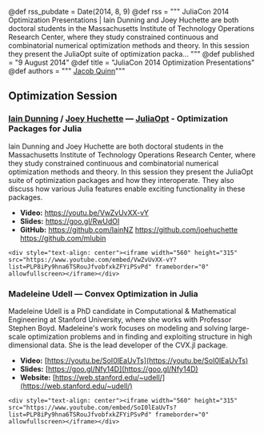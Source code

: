 @def rss_pubdate = Date(2014, 8, 9)
@def rss = """ JuliaCon 2014 Optimization Presentations | Iain Dunning and Joey Huchette are both doctoral students in the Massachusetts Institute of Technology Operations Research Center, where they study constrained continuous and combinatorial numerical optimization methods and theory. In this session they present the JuliaOpt suite of optimization packa... """
@def published = "9 August 2014"
@def title = "JuliaCon 2014 Optimization Presentations"
@def authors = """ <a href="https://github.com/quinnj">Jacob Quinn</a>"""  



## Optimization Session

### [Iain Dunning](https://iaindunning.com/) / [Joey Huchette](https://www.mit.edu/~huchette/) — [JuliaOpt](http://www.juliaopt.org//) - Optimization Packages for Julia

Iain Dunning and Joey Huchette are both doctoral students in the Massachusetts Institute of Technology Operations Research Center, where they study constrained continuous and combinatorial numerical optimization methods and theory. In this session they present the JuliaOpt suite of optimization packages and how they interoperate. They also discuss how various Julia features enable exciting functionality in these packages.

- **Video:** <https://youtu.be/VwZvUvXX-vY>
- **Slides:** <https://goo.gl/RwUdOI>
- **GitHub:** <https://github.com/IainNZ> <https://github.com/joehuchette> <https://github.com/mlubin>

~~~
<div style="text-align: center"><iframe width="560" height="315" src="https://www.youtube.com/embed/VwZvUvXX-vY?list=PLP8iPy9hna6TSRouJfvobfxkZFYiPSvPd" frameborder="0" allowfullscreen></iframe></div>
~~~

### Madeleine Udell — Convex Optimization in Julia

Madeleine Udell is a PhD candidate in Computational & Mathematical Engineering at Stanford University, where she works with Professor Stephen Boyd. Madeleine's work focuses on modeling and solving large-scale optimization problems and in finding and exploiting structure in high dimensional data. She is the lead developer of the CVX.jl package.

- **Video:** [https://youtu.be/SoI0lEaUvTs](https://youtu.be/SoI0lEaUvTs)
- **Slides:** [https://goo.gl/Nfy14D](https://goo.gl/Nfy14D)
- **Website:** [https://web.stanford.edu/~udell/](https://web.stanford.edu/~udell/)

~~~
<div style="text-align: center"><iframe width="560" height="315" src="https://www.youtube.com/embed/SoI0lEaUvTs?list=PLP8iPy9hna6TSRouJfvobfxkZFYiPSvPd" frameborder="0" allowfullscreen></iframe></div>
~~~
